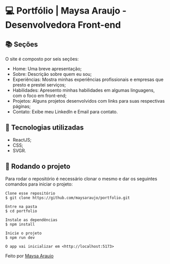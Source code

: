 <h1 text-align="center">💻 Portfólio | Maysa Araujo - Desenvolvedora Front-end</h1>

## 📚 Seções
O site é composto por seis seções:
- Home: Uma breve apresentação;
- Sobre: Descrição sobre quem eu sou;
- Experiências: Mostra minhas experiências profissionais e empresas que presto e prestei serviços;
- Habilidades: Apresento minhas habilidades em algumas linguagens, com o foco em front-end;
- Projetos: Alguns projetos desenvolvidos com links para suas respectivas páginas;
- Contato: Exibe meu LinkedIn e Email para contato.


## :wrench: Tecnologias utilizadas
* ReactJS;
* CSS;
* SVGR.

## :rocket: Rodando o projeto
Para rodar o repositório é necessário clonar o mesmo e dar os seguintes comandos para iniciar o projeto:
```
Clone esse repositório
$ git clone https://github.com/maysaraujo/portfolio.git

Entre na pasta
$ cd portfolio

Instale as dependências
$ npm install

Inicie o projeto
$ npm run dev

O app vai inicializar em <http://localhost:5173>
```

Feito por <a href="https://github.com/maysaraujo">Maysa Araujo</a>
